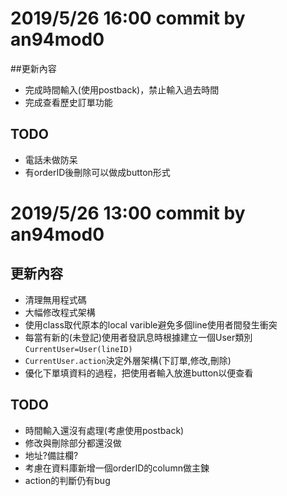 # 2019/5/26 16:00 commit by an94mod0

##更新內容
* 完成時間輸入(使用postback)，禁止輸入過去時間
* 完成查看歷史訂單功能

## TODO
* 電話未做防呆
* 有orderID後刪除可以做成button形式

# 2019/5/26 13:00 commit by an94mod0
## 更新內容
* 清理無用程式碼
* 大幅修改程式架構
* 使用class取代原本的local varible避免多個line使用者間發生衝突
* 每當有新的(未登記)使用者發訊息時根據建立一個User類別 `CurrentUser=User(lineID)`
* `CurrentUser.action`決定外層架構(下訂單,修改,刪除)
* 優化下單填資料的過程，把使用者輸入放進button以便查看


## TODO
* 時間輸入還沒有處理(考慮使用postback)
* 修改與刪除部分都還沒做
* 地址?備註欄?
* 考慮在資料庫新增一個orderID的column做主鍊
* action的判斷仍有bug
